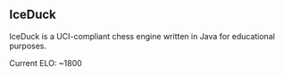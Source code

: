 ## IceDuck

IceDuck is a UCI-compliant chess engine written in Java for educational purposes.

Current ELO: ~1800
